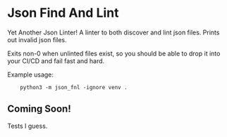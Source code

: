 # Json Find And Lint
Yet Another Json Linter!
A linter to both discover and lint json files. Prints out invalid json files.

Exits non-0 when unlinted files exist, so you should be able to drop it into your CI/CD
and fail fast and hard.

Example usage:


```
    python3 -m json_fnl -ignore venv .
```

## Coming Soon!
Tests I guess.
